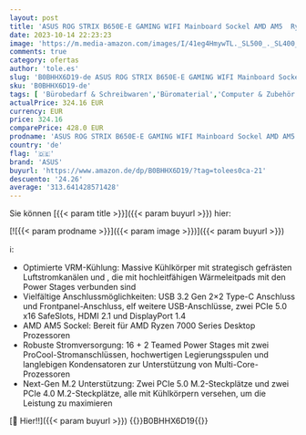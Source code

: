 ```yaml
---
layout: post
title: 'ASUS ROG STRIX B650E-E GAMING WIFI Mainboard Sockel AMD AM5  Ryzen 7000  ATX  DDR5 Speicher  16+2 Power Stages  USB 3.2 Gen 2x2 Typ-C  PCIe 5.0  Q-Release  WiFi 6E  Aura Sync '
date: 2023-10-14 22:23:23
image: 'https://m.media-amazon.com/images/I/41eg4HmywTL._SL500_._SL400_.jpg'
comments: true
category: ofertas
author: 'tole.es'
slug: 'B0BHHX6D19-de ASUS ROG STRIX B650E-E GAMING WIFI Mainboard Sockel AMD...'
sku: 'B0BHHX6D19-de'
tags: [ 'Bürobedarf & Schreibwaren','Büromaterial','Computer & Zubehör','Interne Komponenten & Hardware','Komponenten & Ersatzteile','Mainboards','Präsentationszubehör','asus','🇩🇪', ]
actualPrice: 324.16 EUR
currency: EUR
price: 324.16
comparePrice: 428.0 EUR
prodname: 'ASUS ROG STRIX B650E-E GAMING WIFI Mainboard Sockel AMD AM5  Ryzen 7000  ATX  DDR5 Speicher  16+2 Power Stages  USB 3.2 Gen 2x2 Typ-C  PCIe 5.0  Q-Release  WiFi 6E  Aura Sync '
country: 'de'
flag: '🇩🇪'
brand: 'ASUS'
buyurl: 'https://www.amazon.de/dp/B0BHHX6D19/?tag=tolees0ca-21'
descuento: '24.26'
average: '313.641428571428'
---
```


Sie können [{{< param title >}}]({{< param buyurl >}}) hier:

[![{{< param prodname >}}]({{< param image >}})]({{< param buyurl >}})

ℹ️:

- Optimierte VRM-Kühlung: Massive Kühlkörper mit strategisch gefrästen Luftstromkanälen und , die mit hochleitfähigen Wärmeleitpads mit den Power Stages verbunden sind
- Vielfältige Anschlussmöglichkeiten: USB 3.2 Gen 2×2 Type-C Anschluss und Frontpanel-Anschluss, elf weitere USB-Anschlüsse, zwei PCIe 5.0 x16 SafeSlots, HDMI 2.1 und DisplayPort 1.4
- AMD AM5 Sockel: Bereit für AMD Ryzen 7000 Series Desktop Prozessoren
- Robuste Stromversorgung: 16 + 2 Teamed Power Stages mit zwei ProCool-Stromanschlüssen, hochwertigen Legierungsspulen und langlebigen Kondensatoren zur Unterstützung von Multi-Core-Prozessoren
- Next-Gen M.2 Unterstützung: Zwei PCIe 5.0 M.2-Steckplätze und zwei PCIe 4.0 M.2-Steckplätze, alle mit Kühlkörpern versehen, um die Leistung zu maximieren

[🛒 Hier!!]({{< param buyurl >}})
{{<world>}}B0BHHX6D19{{</world>}}
